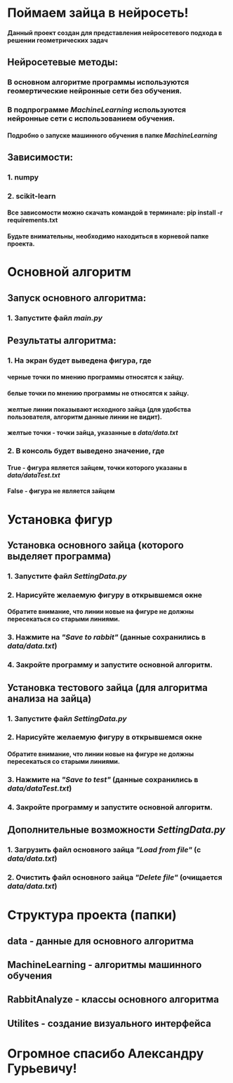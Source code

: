 # Поймаем зайца в нейросеть!
#### Данный проект создан для представления нейросетевого подхода в решении геометрических задач

## Нейросетевые методы:
### В основном алгоритме программы используются геомертические нейронные сети без обучения.
### В подпрограмме _MachineLearning_ используются нейронные сети с использованием обучения.
#### Подробно о запуске машинного обучения в папке _MachineLearning_

## Зависимости:
### 1. numpy
### 2. scikit-learn
#### Все зависомости можно скачать командой в терминале: pip install -r requirements.txt
#### Будьте внимательны, необходимо находиться в корневой папке проекта.

# Основной алгоритм

## Запуск основного алгоритма:
### 1. Запустите файл _main.py_

## Результаты алгоритма:
### 1. На экран будет выведена фигура, где
#### черные точки по мнению программы относятся к зайцу.
#### белые точки по мнению программы не относятся к зайцу.
#### желтые линии показывают исходного зайца (для удобства пользователя, алгоритм данные линии не видит).
#### желтые точки - точки зайца, указанные в _data/data.txt_
### 2. В консоль будет выведено значение, где
#### True - фигура является зайцем, точки которого указаны в _data/dataTest.txt_
#### False - фигура не является зайцем


# Установка фигур
## Установка основного зайца (которого выделяет программа)
### 1. Запустите файл _SettingData.py_
### 2. Нарисуйте желаемую фигуру в открывшемся окне
#### Обратите внимание, что линии новые на фигуре не должны пересекаться со старыми линиями. 
### 3. Нажмите на _"Save to rabbit"_ (данные сохранились в _data/data.txt_)
### 4. Закройте программу и запустите основной алгоритм.

## Установка тестового зайца (для алгоритма анализа на зайца)
### 1. Запустите файл _SettingData.py_
### 2. Нарисуйте желаемую фигуру в открывшемся окне
#### Обратите внимание, что линии новые на фигуре не должны пересекаться со старыми линиями. 
### 3. Нажмите на _"Save to test"_ (данные сохранились в _data/dataTest.txt_)
### 4. Закройте программу и запустите основной алгоритм.

## Дополнительные возможности _SettingData.py_ 
### 1. Загрузить файл основного зайца _"Load from file"_ (с _data/data.txt_)
### 2. Очистить файл основного зайца _"Delete file"_ (очищается _data/data.txt_)

# Структура проекта (папки)
## data - данные для основного алгоритма
## MachineLearning - алгоритмы машинного обучения
## RabbitAnalyze - классы основного алгоритма
## Utilites - создание визуального интерфейса

# Огромное спасибо Александру Гурьевичу! 
